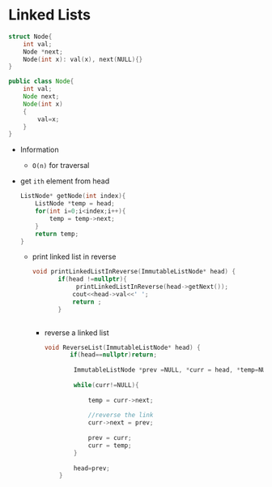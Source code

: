 # Linked Lists



```c++
struct Node{
    int val;
    Node *next;
    Node(int x): val(x), next(NULL){}
}
```

```java
public class Node{
    int val;
    Node next;
    Node(int x)
    {
        val=x;
    }
}
```

- Information
  - ``O(n)`` for traversal

- get `ith` element from head

  ```c++
  ListNode* getNode(int index){
      ListNode *temp = head;
      for(int i=0;i<index;i++){
          temp = temp->next;
      }
      return temp;
  }
  ```

  - print linked list in reverse

    ```c++
    void printLinkedListInReverse(ImmutableListNode* head) {
           if(head !=nullptr){
                printLinkedListInReverse(head->getNext());
               cout<<head->val<<' ';
               return ;
           }
            
    ```

    - reverse a linked list

      ```c++
      void ReverseList(ImmutableListNode* head) {
             if(head==nullptr)return;
              
              ImmutableListNode *prev =NULL, *curr = head, *temp=NULL;
              
              while(curr!=NULL){
                  
                  temp = curr->next;
                  
                  //reverse the link
                  curr->next = prev;
                  
                  prev = curr;
                  curr = temp;
              }
              
              head=prev;
          }
      ```

      